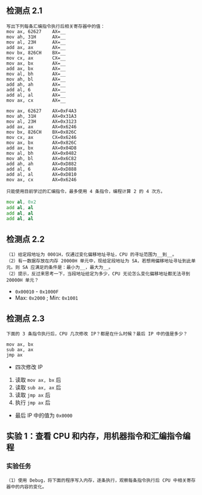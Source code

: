 ## 检测点 2.1

```
写出下列每条汇编指令执行后相关寄存器中的值：
mov ax, 62627    AX=__
mov ah, 31H      AX=__
mov al, 23H      AX=__
add ax, ax       AX=__
mov bx, 826CH    BX=__
mov cx, ax       CX=__
mov ax, bx       AX=__
add ax, bx       AX=__
mov al, bh       AX=__
mov ah, bl       AX=__
add ah, ah       AX=__
add al, 6        AX=__
add al, al       AX=__
mov ax, cx       AX=__
```

```
mov ax, 62627    AX=0xF4A3
mov ah, 31H      AX=0x31A3
mov al, 23H      AX=0x3123
add ax, ax       AX=0x6246
mov bx, 826CH    BX=0x826C
mov cx, ax       CX=0x6246
mov ax, bx       AX=0x826C
add ax, bx       AX=0x04D8
mov al, bh       AX=0x0482
mov ah, bl       AX=0x6C82
add ah, ah       AX=0xD882
add al, 6        AX=0xD888
add al, al       AX=0xD810
mov ax, cx       AX=0x6246
```

```
只能使用目前学过的汇编指令，最多使用 4 条指令，编程计算 2 的 4 次方。
```

```asm
mov al, 0x2
add al, al
add al, al
add al, al
```

## 检测点 2.2

```
（1）给定段地址为 0001H，仅通过变化偏移地址寻址，CPU 的寻址范围为__到__。
（2）有一数据存放在内存 20000H 单元中，现给定段地址为 SA，若想用偏移地址寻址到此单元。则 SA 应满足的条件是：最小为__，最大为__。
（2）提示，反过来思考一下，当段地址给定为多少，CPU 无论怎么变化偏移地址都无法寻到 20000H 单元？
```

- `0x00010` - `0x1000F`
- Max: `0x2000` ; Min: `0x1001`

## 检测点 2.3

```
下面的 3 条指令执行后，CPU 几次修改 IP？都是在什么时候？最后 IP 中的值是多少？

mov ax, bx
sub ax, ax
jmp ax
```

- 四次修改 IP

1. 读取 `mov ax, bx` 后
2. 读取 `sub ax, ax` 后
3. 读取 `jmp ax` 后
4. 执行 `jmp ax` 后

- 最后 IP 中的值为 `0x0000`

## 实验 1：查看 CPU 和内存，用机器指令和汇编指令编程

### 实验任务

```
（1）使用 Debug，将下面的程序写入内存，逐条执行，观察每条指令执行后 CPU 中相关寄存器中的内容的变化。
```
